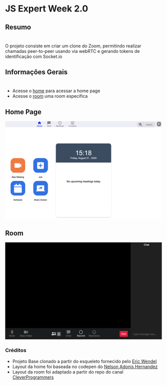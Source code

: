 # JS Expert Week 2.0

## Resumo

#

O projeto consiste em criar um clone do Zoom, permitindo realizar chamadas peer-to-peer usando via webRTC e gerando tokens de identificação com Socket.io

## Informações Gerais

#

- Acesse o [home](./public/pages/home/index.html) para acessar a home page
- Acesse o [room](./public/pages/room/index.html) uma room específica

## Home Page

![home page](./public/prints/home.png)

## Room

![room](./public/prints/room.png)

### Créditos
- Projeto Base clonado a partir do esqueleto fornecido pelo [Eric Wendel](https://github.com/ErickWendel/jsexpert02-skeleton-ew)
- Layout da home foi baseada no codepen do [Nelson Adonis Hernandez
](https://codepen.io/nelsonher019/pen/eYZBqOm)
- Layout da room foi adaptado a partir do repo do canal [CleverProgrammers](https://github.com/CleverProgrammers/nodejs-zoom-clone/blob/master/views/room.ejs)
